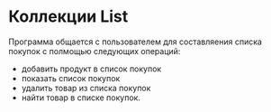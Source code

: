 # Коллекции List

Программа общается с пользователем для составляения списка покупок с полмощью следующих операций:
* добавить продукт в список покупок 
* показать список покупок
* удалить товар из списка покупок
* найти товар в списке покупок.